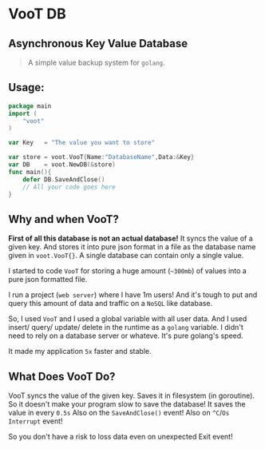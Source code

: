 # VooT DB
## Asynchronous Key Value Database

> A simple value backup system for `golang`.


## Usage:

```go
package main
import (
	"voot"
)

var Key   = "The value you want to store"

var store = voot.VooT{Name:"DatabaseName",Data:&Key}
var DB    = voot.NewDB(&store)
func main(){
	defer DB.SaveAndClose()
	// All your code goes here
}
```


## Why and when VooT?

**First of all this database is not an actual database!**
It syncs the value of a given key. And stores it into pure json format in a file as the database name given in `voot.VooT{}`.
A single database can contain only a single value.

I started to code `VooT` for storing a huge amount (`~300mb`) of values into a pure json formatted file.

I run a project (`web server`) where I have 1m users! And it's tough to put and query this amount of data and traffic on a `NoSQL` like database.

So, I used `VooT` and I used a global variable with all user data. And I used insert/ query/ update/ delete in the runtime as a `golang` variable. I didn't need to rely on a database server or whateve. It's pure golang's speed.

It made my application `5x` faster and stable.

## What Does VooT Do?

VooT syncs the value of the given key. Saves it in filesystem (in goroutine). So it doesn't make your program slow to save the database!
It saves the value in every `0.5s`
Also on the `SaveAndClose()` event!
Also on `^C`/`Os Interrupt` event!

So you don't have a risk to loss data even on unexpected Exit event!


